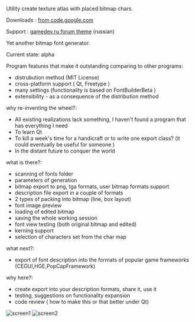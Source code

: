 Utility create texture atlas with placed bitmap chars.

Downloads : [from code.google.com](http://code.google.com/p/fontbuilder/downloads/list)

Support : [gamedev.ru forum theme](http://www.gamedev.ru/projects/forum/?id=133540) (russian)


Yet another bitmap font generator.


Current state: alpha


Program features that make it outstanding comparing to other programs:

* distrubution method (MIT License)
* cross-platform support ( Qt, Freetype )
* many settings (functionality is based on FontBuilderBeta )
* extensibility - as a consequence of the distribution method


why re-inventing the wheel?:

* All existing realizations lack something, I haven't found a program that has everything I need
* To learn Qt
* To kill a week's time for a  handicraft or to write one export class? (it could eventually be useful for someone )
* In the distant future to conquer the world


what is there?:

* scanning of fonts folder
* parameters of generation
* bitmap export to png, tga formats, user bitmap formats support
* description file export in a couple of formats
* 2 types of packing into bitmap (line, box layout)
* font image preview
* loading of edited bitmap
* saving the whole working session
* font view testing (both original bitmap and edited)
* kerning support
* selection of characters set from the char map


what next?:

* export of font description into the formats of popular game frameworks (CEGUI,HGE,PopCapFramework)


why here?:

* create export into your description formats, share it, use it
* testing, suggestions on functionality expansion
* code review ( how to make this or that better under Qt)

![screen1](http://www.gamedev.ru/files/images/54213_1274102379_screen.jpg)
![screen2](http://www.gamedev.ru/files/images/screen1.jpeg)
